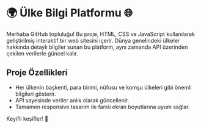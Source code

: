 # 🌍 Ülke Bilgi Platformu 🌐

Merhaba GitHub topluluğu! Bu proje, HTML, CSS ve JavaScript kullanılarak geliştirilmiş interaktif bir web sitesini içerir. Dünya genelindeki ülkeler hakkında detaylı bilgiler sunan bu platform, aynı zamanda API üzerinden çekilen verilerle güncel kalır.

## Proje Özellikleri

- Her ülkenin başkenti, para birimi, nüfusu ve komşu ülkeleri gibi önemli bilgileri gösterir.
- API sayesinde veriler anlık olarak güncellenir.
- Tamamen responsive tasarım ile farklı ekran boyutlarına uyum sağlar.



Keyifli keşifler! 🚀
